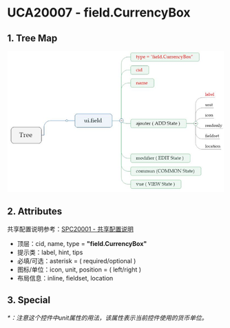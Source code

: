 # UCA20007 - field.CurrencyBox

## 1. Tree Map

![](/_images/specs/field/field-007-01.JPG)

## 2. Attributes

共享配置说明参考：[SPC20001 - 共享配置说明](/environment/specifications/212fields/spc20001-shared-configuration.md)

* 顶层：cid, name, type = **"field.CurrencyBox"**
* 提示类：label, hint, tips
* 必填/可选：asterisk = \( required/optional \)
* 图标/单位：icon, unit, position = \( left/right \)
* 布局信息：inline, fieldset, location

## 3. Special

_\*：注意这个控件中unit属性的用法，该属性表示当前控件使用的货币单位。_

